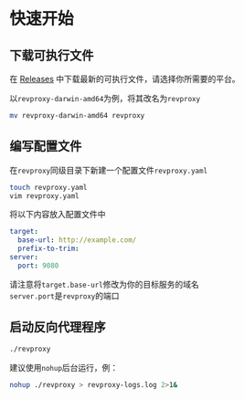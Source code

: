 # 快速开始
## 下载可执行文件
在 [Releases](https://github.com/rocketk/revproxy/releases) 中下载最新的可执行文件，请选择你所需要的平台。

以`revproxy-darwin-amd64`为例，将其改名为`revproxy`
```bash
mv revproxy-darwin-amd64 revproxy
```

## 编写配置文件
在`revproxy`同级目录下新建一个配置文件`revproxy.yaml`
```bash
touch revproxy.yaml
vim revproxy.yaml
```
将以下内容放入配置文件中
```yaml
target:
  base-url: http://example.com/
  prefix-to-trim: 
server:
  port: 9080
```
请注意将`target.base-url`修改为你的目标服务的域名  
`server.port`是`revproxy`的端口
## 启动反向代理程序
```bash
./revproxy
```
建议使用`nohup`后台运行，例：
```bash
nohup ./revproxy > revproxy-logs.log 2>1&
```
